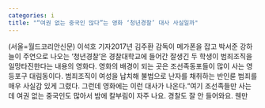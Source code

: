```yaml
---
categories: i
title: "“여권 없는 중국인 많다”는 영화 ‘청년경찰’ 대사 사실일까"
---
```

(서울=월드코리안신문) 이석호 기자2017년 김주환 감독이 메가폰을 잡고 박서준 강하늘이 주연으로 나오는 &lsquo;청년경찰&rsquo;은 경찰대학교에 들어간 잘생긴 두 학생이 범죄조직을 일망타진한다는 내용의 영화다. 영화의 배경이 되는 곳은 조선족동포들이 많이 사는 영등포구 대림동이다. 범죄조직이 여성을 납치해 불법으로 난자를 채취하는 반인륜 범죄를 매우 사실감 있게 그렸다. 그런데 영화에는 이런 대사가 나온다.&ldquo;여기 조선족들만 사는데 여권 없는 중국인도 많아서 밤에 칼부림이 자주 나요. 경찰도 잘 안 들어와요. 웬만
